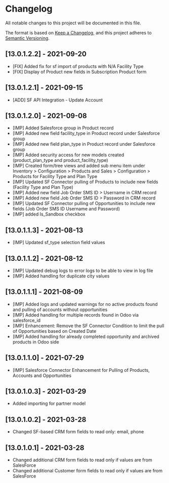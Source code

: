 # Changelog
All notable changes to this project will be documented in this file.

The format is based on [Keep a Changelog](https://keepachangelog.com/en/1.0.0/),
and this project adheres to [Semantic Versioning](https://semver.org/spec/v2.0.0.html).

## [13.0.1.2.2] - 2021-09-20
   - [FIX] Added fix for sf import of products with N/A Facility Type
   - [FIX] Display of Product new fields in Subscription Product form

## [13.0.1.2.1] - 2021-09-15
   - [ADD] SF API Integration - Update Account

## [13.0.1.2.0] - 2021-09-08
   - [IMP] Added Salesforce group in Product record
   - [IMP] Added new field facility_type in Product record under Salesforce group
   - [IMP] Added new field plan_type in Product record under Salesforce group
   - [IMP] Added security access for new models created (product_plan_type and product_facility_type)
   - [IMP] Created form/tree views and added sub menu item under Inventory > Configuration > Products and Sales > Configuration > Products for Facility Type and Plan Type
   - [IMP] Updated SF Connector pulling of Products to include new fields (Facility Type and Plan Type)
   - [IMP] Added new field Job Order SMS ID > Username in CRM record
   - [IMP] Added new field Job Order SMS ID > Password in CRM record
   - [IMP] Updated SF Connector pulling of Opportunities to include new fields (Job Order SMS ID Username and Password)
   - [IMP] added Is_Sandbox checkbox

## [13.0.1.1.3] - 2021-08-13
   - [IMP] Updated sf_type selection field values

## [13.0.1.1.2] - 2021-08-12
   - [IMP] Updated debug logs to error logs to be able to view in log file
   - [IMP] Added handling for duplicate city values

## [13.0.1.1.1] - 2021-08-09
   - [IMP] Added logs and updated warnings for no active products found and pulling of accounts without opportunities
   - [IMP] Added handling for multiple records found in Odoo via salesforce_id
   - [IMP] Enhancement: Remove the SF Connector Condition to limit the pull of Opportunities based on Created Date
   - [IMP] Added handling for already completed opportunity and archived products in Odoo side

## [13.0.1.1.0] - 2021-07-29
   - [IMP] Salesforce Connector Enhancement for Pulling of Products, Accounts and Opportunities

## [13.0.1.0.3] - 2021-03-29
   - Added importing for partner model

## [13.0.1.0.2] - 2021-03-28
   - Changed SF-based CRM form fields to read only: email, phone 

## [13.0.1.0.1] - 2021-03-28
   - Changed additional CRM form fields to read only if values are from SalesForce
   - Changed additional Customer form fields to read only if values are from SalesForce

